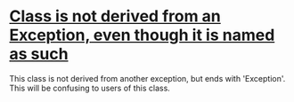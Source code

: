 # [Class is not derived from an Exception, even though it is named as such](https://spotbugs.readthedocs.io/en/latest/bugDescriptions.html#NM_CLASS_NOT_EXCEPTION)

 This class is not derived from another exception, but ends with 'Exception'. This will
be confusing to users of this class.